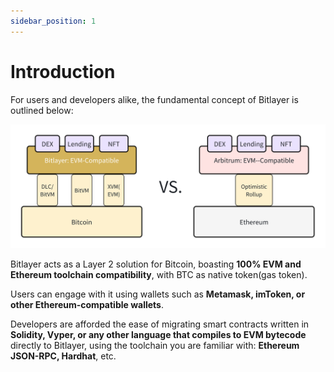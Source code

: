 ```yaml
---
sidebar_position: 1
---
```


# Introduction
For users and developers alike, the fundamental concept of Bitlayer is outlined below:

![alt text](intro.png)

Bitlayer acts as a Layer 2 solution for Bitcoin, boasting **100% EVM and Ethereum toolchain compatibility**, with BTC as native token(gas token).

Users can engage with it using wallets such as **Metamask, imToken, or other Ethereum-compatible wallets**.

Developers are afforded the ease of migrating smart contracts written in **Solidity, Vyper, or any other language that compiles to EVM bytecode** directly to Bitlayer, using the toolchain you are familiar with: **Ethereum JSON-RPC, Hardhat**, etc.